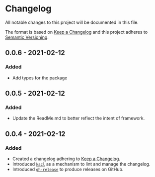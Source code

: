 # Changelog

All notable changes to this project will be documented in this file.

The format is based on [Keep a Changelog](http://keepachangelog.com/en/1.0.0/)
and this project adheres to [Semantic Versioning](http://semver.org/spec/v2.0.0.html).

## 0.0.6 - 2021-02-12
### Added
- Add types for the package

## 0.0.5 - 2021-02-12
### Added
- Update the ReadMe.md to better reflect the intent of framework.

## 0.0.4 - 2021-02-12
### Added
- Created a changelog adhering to [Keep a Changelog](http://keepachangelog.com/en/1.0.0/).
- Introduced [`kacl`](https://npm.im/@brightcove/kacl) as a mechanism to lint and manage the changelog.
- Introduced [`gh-release`](https://npm.im/gh-release) to produce releases on GitHub.

[0.0.4]: https://github.com/bishwenduk029/fringe/compare/v0.0.1...v0.0.3
